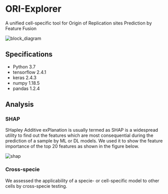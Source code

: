 # ORI-Explorer
A unified cell-specific tool for Origin of Replication sites Prediction by Feature Fusion

![block_diagram](https://user-images.githubusercontent.com/80881943/227442401-63f37866-b005-460e-94db-ab8edba1e8fc.png)


## Specifications
- Python 3.7
- tensorflow 2.4.1
- keras 2.4.3
- numpy 1.18.5
- pandas 1.2.4

## Analysis
### SHAP
SHapley Additive exPlanation is usually termed as SHAP is a widespread utility to find out the features which are most consequential during the prediction of a sample by ML or DL models. We used it to show the feature importance of the top 20 features as shown in the figure below.

![shap](https://user-images.githubusercontent.com/80881943/234735967-077d6efc-e68f-42d3-bfbc-0ed5074fedf4.png)


### Cross-specie
We assessed the applicability of a specie- or cell-specific model to other cells by cross-specie testing.

